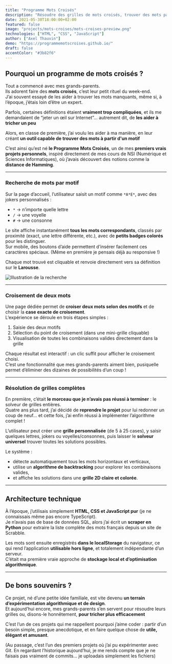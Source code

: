 ```yaml
---
title: "Programme Mots Croisés"
description: "Résoudre des grilles de mots croisés, trouver des mots par motif et croiser automatiquement plusieurs mots grâce à un solveur universel."
date: 2021-05-30T18:00:00+02:00
featured: false
image: "projects/mots-croises/mots-croises-preview.png"
technologies: ["HTML", "CSS", "JavaScript"]
author: ["Axel Thauvin"]
demo: "https://programmemotscroises.github.io/"
draft: false
accentColor: "#3b82f6"
---
```


## Pourquoi un programme de mots croisés ?

Tout a commencé avec mes grands-parents.  
Ils adorent faire des **mots croisés**, c’est leur petit rituel du week-end.  
J’ai souvent essayé de les aider à trouver les mots manquants, même si, à l’époque, j’étais loin d’être un expert.

Parfois, certaines définitions étaient **vraiment trop compliquées**, et ils me demandaient de “jeter un œil sur Internet”… autrement dit, de **les aider à tricher un peu**

Alors, en classe de première, j’ai voulu les aider à ma manière, en leur créant **un outil capable de trouver des mots à partir d'un motif**

C’est ainsi qu’est né **le Programme Mots Croisés**, un de mes **premiers vrais projets personnels**, inspiré directement de mes cours de NSI (Numérique et Sciences Informatiques), où j’avais découvert des notions comme la **distance de Hamming**.

---

### Recherche de mots par motif

Sur la page d’accueil, l’utilisateur saisit un motif comme `*A*E*`, avec des jokers personnalisés :

- `*` → n’importe quelle lettre
- `/` → une voyelle
- `#` → une consonne

Le site affiche instantanément **tous les mots correspondants**, classés par proximité (exact, une lettre différente, etc.), avec de **petits badges colorés** pour les distinguer.  
Sur mobile, des boutons d’aide permettent d’insérer facilement ces caractères spéciaux. (Même en première je pensais déjà au responsive !)

Chaque mot trouvé est cliquable et renvoie directement vers sa définition sur le **Larousse**.

![Illustration de la recherche](/projects/mots-croises/recherche.png)

---

### Croisement de deux mots

Une page dédiée permet de **croiser deux mots selon des motifs** et de choisir la **case exacte de croisement**.  
L’expérience se déroule en trois étapes simples :

1. Saisie des deux motifs
2. Sélection du point de croisement (dans une mini-grille cliquable)
3. Visualisation de toutes les combinaisons valides directement dans la grille

Chaque résultat est interactif : un clic suffit pour afficher le croisement choisi.  
C’est une fonctionnalité que mes grands-parents aiment bien, pusiquelle permet d’éliminer des dizaines de possibilités d’un coup !

---

### Résolution de grilles complètes

En première, c’était **le morceau que je n’avais pas réussi à terminer** : le solveur de grilles entières.  
Quatre ans plus tard, j’ai décidé de **reprendre le projet** pour lui redonner un coup de neuf… et cette fois, j’ai enfin réussi à implémenter l’algorithme complet !

L’utilisateur peut créer une **grille personnalisée** (de 5 à 25 cases), y saisir quelques lettres, jokers ou voyelles/consonnes, puis laisser le **solveur universel** trouver toutes les solutions possibles.

Le système :

- détecte automatiquement tous les mots horizontaux et verticaux,
- utilise un **algorithme de backtracking** pour explorer les combinaisons valides,
- et affiche les solutions dans une **grille 2D claire et colorée**.

---

## Architecture technique

À l’époque, j’utilisais simplement **HTML, CSS et JavaScript pur** (je ne connaissais même pas encore TypeScript).  
Je n’avais pas de base de données SQL, alors j’ai écrit un **scraper en Python** pour extraire la liste complète des mots français depuis un site de Scrabble.

Les mots sont ensuite enregistrés **dans le localStorage** du navigateur, ce qui rend l’application **utilisable hors ligne**, et totalement indépendante d’un serveur.  
C’était ma première vraie approche de **stockage local et d’optimisation algorithmique**.

---

## De bons souvenirs ?

Ce projet, né d’une petite idée familiale, est vite devenu **un terrain d’expérimentation algorithmique et de design**.  
Et aujourd’hui encore, mes grands-parents s’en servent pour résoudre leurs grilles ou, disons-le honnêtement, **pour tricher plus efficacement**

C’est l’un de ces projets qui me rappellent pourquoi j’aime coder : partir d’un besoin simple, presque anecdotique, et en faire quelque chose de **utile, élégant et amusant**.

(Au passage, c’est l’un des premiers projets où j’ai pu expérimenter avec Git. En regardant l’historique aujourd’hui, je me rends compte que je ne faisais pas vraiment de commits… je uploadais simplement les fichiers)
